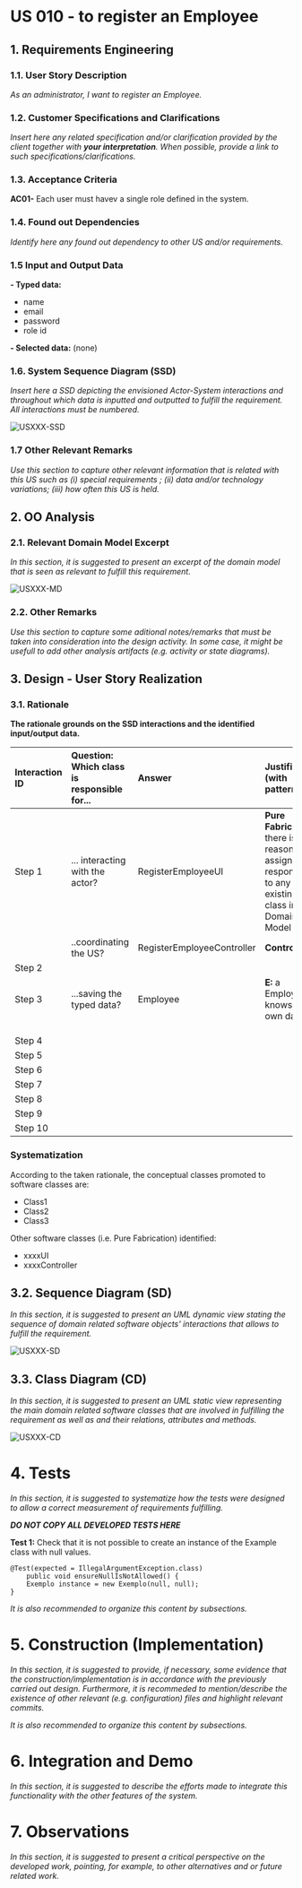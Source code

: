 # US 010 - to register an Employee

## 1. Requirements Engineering

### 1.1. User Story Description

*As an administrator, I want to register an Employee.*

### 1.2. Customer Specifications and Clarifications 

*Insert here any related specification and/or clarification provided by the client together with **your interpretation**. When possible, provide a link to such specifications/clarifications.*

### 1.3. Acceptance Criteria

**AC01-** Each user must havev a single role defined in the system.

### 1.4. Found out Dependencies

*Identify here any found out dependency to other US and/or requirements.*

### 1.5 Input and Output Data

**- Typed data:**

- name
- email
- password
- role id

**- Selected data:**
(none)


### 1.6. System Sequence Diagram (SSD)

*Insert here a SSD depicting the envisioned Actor-System interactions and throughout which data is inputted and outputted to fulfill the requirement. All interactions must be numbered.*

![USXXX-SSD](USXXX-SSD.svg)


### 1.7 Other Relevant Remarks

*Use this section to capture other relevant information that is related with this US such as (i) special requirements ; (ii) data and/or technology variations; (iii) how often this US is held.* 


## 2. OO Analysis

### 2.1. Relevant Domain Model Excerpt 
*In this section, it is suggested to present an excerpt of the domain model that is seen as relevant to fulfill this requirement.* 

![USXXX-MD](USXXX-MD.svg)

### 2.2. Other Remarks

*Use this section to capture some aditional notes/remarks that must be taken into consideration into the design activity. In some case, it might be usefull to add other analysis artifacts (e.g. activity or state diagrams).* 



## 3. Design - User Story Realization 

### 3.1. Rationale

**The rationale grounds on the SSD interactions and the identified input/output data.**

| Interaction ID | Question: Which class is responsible for... | Answer                     | Justification (with patterns)                                                                                    |
|:---------------|:--------------------------------------------|:---------------------------|:-----------------------------------------------------------------------------------------------------------------|
| Step 1  		     | 			... interacting with the actor?				      | RegisterEmployeeUI         | **Pure Fabrication:** there is no reason to assign this responsibility to any existing class in the Domain Model |
|                | ..coordinating the US?                      | RegisterEmployeeController | **Controller**                                                                                                   |
| Step 2 		      | 							                                     |                            |                                                                                                                  |
| Step 3 		      | 		...saving the typed data?						           | Employee                   | **E:** a Employee knows its own data                                                                             |
|                |                                             |                            |                                                                                                                  |
|                |                                             |                            |                                                                                                                  |
|                |                                             |                            |                                                                                                                  |
| Step 4  		     | 							                                     |                            |                                                                                                                  |
| Step 5  		     | 							                                     |                            |                                                                                                                  |
| Step 6  		     | 							                                     |                            |                                                                                                                  |              
| Step 7  		     | 							                                     |                            |                                                                                                                  |
| Step 8  		     | 							                                     |                            |                                                                                                                  |
| Step 9  		     | 							                                     |                            |                                                                                                                  |
| Step 10  		    | 							                                     |                            |                                                                                                                  |  


### Systematization ##

According to the taken rationale, the conceptual classes promoted to software classes are: 

 * Class1
 * Class2
 * Class3

Other software classes (i.e. Pure Fabrication) identified: 
 * xxxxUI  
 * xxxxController

## 3.2. Sequence Diagram (SD)

*In this section, it is suggested to present an UML dynamic view stating the sequence of domain related software objects' interactions that allows to fulfill the requirement.* 

![USXXX-SD](USXXX-SD.svg)

## 3.3. Class Diagram (CD)

*In this section, it is suggested to present an UML static view representing the main domain related software classes that are involved in fulfilling the requirement as well as and their relations, attributes and methods.*

![USXXX-CD](USXXX-CD.svg)

# 4. Tests 
*In this section, it is suggested to systematize how the tests were designed to allow a correct measurement of requirements fulfilling.* 

**_DO NOT COPY ALL DEVELOPED TESTS HERE_**

**Test 1:** Check that it is not possible to create an instance of the Example class with null values. 

	@Test(expected = IllegalArgumentException.class)
		public void ensureNullIsNotAllowed() {
		Exemplo instance = new Exemplo(null, null);
	}

*It is also recommended to organize this content by subsections.* 

# 5. Construction (Implementation)

*In this section, it is suggested to provide, if necessary, some evidence that the construction/implementation is in accordance with the previously carried out design. Furthermore, it is recommeded to mention/describe the existence of other relevant (e.g. configuration) files and highlight relevant commits.*

*It is also recommended to organize this content by subsections.* 

# 6. Integration and Demo 

*In this section, it is suggested to describe the efforts made to integrate this functionality with the other features of the system.*


# 7. Observations

*In this section, it is suggested to present a critical perspective on the developed work, pointing, for example, to other alternatives and or future related work.*





